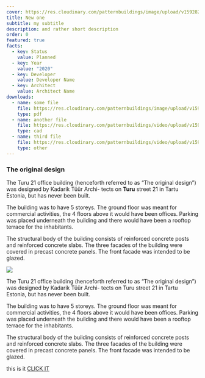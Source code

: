 ```yaml
---
cover: https://res.cloudinary.com/patternbuildings/image/upload/v1592828116/Turu_21_fassad3_b1nail.jpg
title: New one
subtitle: my subtitle
description: and rather short description
order: 0
featured: true
facts:
  - key: Status
    value: Planned
  - key: Year
    value: "2020"
  - key: Developer
    value: Developer Name
  - key: Architect
    value: Architect Name
downloads:
  - name: some file
    file: https://res.cloudinary.com/patternbuildings/image/upload/v1592471977/Pattern_Buildings_Guide_gjvdkx.pdf
    type: pdf
  - name: another file
    file: https://res.cloudinary.com/patternbuildings/video/upload/v1592562152/Harmet_v2_compressed_uaig6k.mp4
    type: cad
  - name: third file
    file: https://res.cloudinary.com/patternbuildings/video/upload/v1592562152/Harmet_v2_compressed_uaig6k.mp4
    type: other
---
```

### The original design

The Turu 21 office building (henceforth referred to as “The original design”) was designed by Kadarik Tüür Archi- tects on **Turu** street 21 in Tartu Estonia, but has never been built.

The building was to have 5 storeys. The ground floor was meant for commercial activities, the 4 floors above it would have been offices. Parking was placed underneath the building and there would have been a rooftop terrace for the inhabitants.

The structural body of the building consists of reinforced concrete posts and reinforced concrete slabs. The three facades of the building were covered in precast concrete panels. The front facade was intended to be glazed.

![](https://res.cloudinary.com/patternbuildings/image/upload/v1592828116/Turu_21_fassad3_b1nail.jpg)

The Turu 21 office building (henceforth referred to as “The original design”) was designed by Kadarik Tüür Archi- tects on Turu street 21 in Tartu Estonia, but has never been built.

The building was to have 5 storeys. The ground floor was meant for commercial activities, the 4 floors above it would have been offices. Parking was placed underneath the building and there would have been a rooftop terrace for the inhabitants.

The structural body of the building consists of reinforced concrete posts and reinforced concrete slabs. The three facades of the building were covered in precast concrete panels. The front facade was intended to be glazed.

this is it [CLICK IT](/projects)